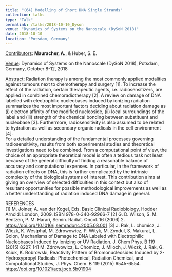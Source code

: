 ```yaml
---
title: "(64) Modelling of Short DNA Single Strands"
collection: talks
type: "Talk"
permalink: /talks/2018-10-10_Dyson
venue: "Dynamics of Systems on the Nanoscale (DySoN 2018)"
date: 2018-10-10
location: "Potsdam, Germany"
---
```


<u>Contributors</u>: <b>Mauracher, A.</b>, & Huber, S. E. 

<u>Venue</u>: Dynamics of Systems on the Nanoscale (DySoN 2018), Potsdam, Germany, October 8-12, 2018

<u>Abstract</u>: Radiation therapy is among the most commonly applied modalities against tumours next to chemotherapy and surgery [1]. To increase the effect of the radiation, certain therapeutic agents, i.e. radiosensitizers, are applied in combined chemoradiotherapy [2]. A review on damage of DNA labelled with electrophilic nucleobases induced by ionizing radiation summarizes the most important factors deciding about radiation damage as (i) electron affinity of the modified nucleoside, (ii) local surroundings of the label and (iii) strength of the chemical bonding between substituent and nucleobase [3]. Furthermore, radiosensitivity is also assumed to be related to hydration as well as secondary organic radicals in the cell environment [4].<br />
For a detailed understanding of the fundamental processes governing radiosensitivity, results from both experimental studies and theoretical investigations need to be combined. From a computational point of view, the choice of an appropriate theoretical model is often a tedious task not least because of the general difficulty of finding a reasonable balance of accuracy and computational expenses. In particular, in the framework of radiation effects on DNA, this is further complicated by the intrinsic complexity of the biological systems of interest. This contribution aims at giving an overview of selected difficulties in this context but also of resultant opportunities for possible methodological improvements as well as a better understanding of radiation induced DNA damage in general.

REFERENCES<br />
[1] M. Joiner, A. van der Kogel, Eds. Basic Clinical Radiobiology, Hodder Arnold: London, 2009. ISBN 978-0-340-92966-7
[2] G. D. Wilson, S. M. Bentzen, P. M. Harari, Semin. Radiat. Oncol. 16 (2006) 2. https://doi.org/10.1016/j.semradonc.2005.08.001
[3] J. Rak, L. chomicz, J. Wiczk, K. Westphal, M. Zdrowowicz, P. Wityk, M. Zyndul, S. Makurat, L. Golon, Mechanisms of Damage to DNA Labeled with Electrophilic Nucleobases Induced by Ionizing or UV Radiation. J. Chem Phys. B 119 (2015) 8227.
[4] M. Zdrowowicz, L. Chomicz, J. Miloch, J. Wiczk, J. Rak, G. Kciuk, K. Bobrowski, Reactivity Pattern of Bromonucleosides Induced by 2-Hydroxypropyl Radicals: Photochemical, Radiation Chemical, and Computational Studies, J. Phys. Chem. B 119 (2015) 6545-6554. https://doi.org/10.1021/acs.jpcb.5b01904


<!---
[Slides](http://stefaneha.github.io/files/2024-09-16_OEGP.pdf){:target="_blank"}
-->